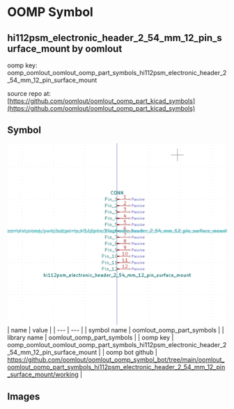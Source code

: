 # OOMP Symbol  
## hi112psm_electronic_header_2_54_mm_12_pin_surface_mount  by oomlout  
  
oomp key: oomp_oomlout_oomlout_oomp_part_symbols_hi112psm_electronic_header_2_54_mm_12_pin_surface_mount  
  
source repo at: [https://github.com/oomlout/oomlout_oomp_part_kicad_symbols](https://github.com/oomlout/oomlout_oomp_part_kicad_symbols)  
## Symbol  
  
[![working.png](working_600.png)](working.png)  
| name | value | 
| --- | --- | 
| symbol name | oomlout_oomp_part_symbols | 
| library name | oomlout_oomp_part_symbols | 
| oomp key | oomp_oomlout_oomlout_oomp_part_symbols_hi112psm_electronic_header_2_54_mm_12_pin_surface_mount | 
| oomp bot github | https://github.com/oomlout/oomlout_oomp_symbol_bot/tree/main/oomlout_oomlout_oomp_part_symbols_hi112psm_electronic_header_2_54_mm_12_pin_surface_mount/working | 
## Images  
